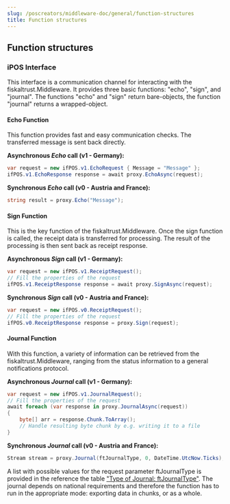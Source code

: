 ```yaml
---
slug: /poscreators/middleware-doc/general/function-structures
title: Function structures
---
```


## Function structures

### iPOS Interface
This interface is a communication channel for interacting with the fiskaltrust.Middleware. It provides three basic functions: "echo", "sign", and "journal". The functions "echo" and "sign" return bare-objects, the function "journal" returns a wrapped-object.

#### Echo Function
This function provides fast and easy communication checks. The transferred message is sent back directly.

**Asynchronous _Echo_ call (v1 - Germany):**
```cs
var request = new ifPOS.v1.EchoRequest { Message = "Message" };
ifPOS.v1.EchoResponse response = await proxy.EchoAsync(request);
```

**Synchronous _Echo_ call (v0 - Austria and France):**
```cs
string result = proxy.Echo("Message");
```

#### Sign Function
This is the key function of the fiskaltrust.Middleware. Once the sign function is called, the receipt data is transferred for processing. The result of the processing is then sent back as receipt response.

**Asynchronous _Sign_ call (v1 - Germany):**
```cs
var request = new ifPOS.v1.ReceiptRequest();
// Fill the properties of the request
ifPOS.v1.ReceiptResponse response = await proxy.SignAsync(request);
```

**Synchronous _Sign_ call (v0 - Austria and France):**
```cs
var request = new ifPOS.v0.ReceiptRequest();
// Fill the properties of the request
ifPOS.v0.ReceiptResponse response = proxy.Sign(request);
```

#### Journal Function
With this function, a variety of information can be retrieved from the fiskaltrust.Middleware, ranging from the status information to a general notifications protocol.

**Asynchronous _Journal_ call (v1 - Germany):**
```cs
var request = new ifPOS.v1.JournalRequest();
// Fill the properties of the request
await foreach (var response in proxy.JournalAsync(request))
{
    byte[] arr = response.Chunk.ToArray();
    // Handle resulting byte chunk by e.g. writing it to a file
}
```

**Synchronous _Journal_ call (v0 - Austria and France):**
```cs
Stream stream = proxy.Journal(ftJournalType, 0, DateTime.UtcNow.Ticks);
```

A list with possible values for the request parameter ftJournalType is provided in the reference the table ["Type of Journal: ftJournalType"](../reference-tables/reference-tables.md#t-type-of-signature-ftsignaturetype-127). The journal depends on national requirements and therefore the function has to run in the appropriate mode: exporting data in chunks, or as a whole.

